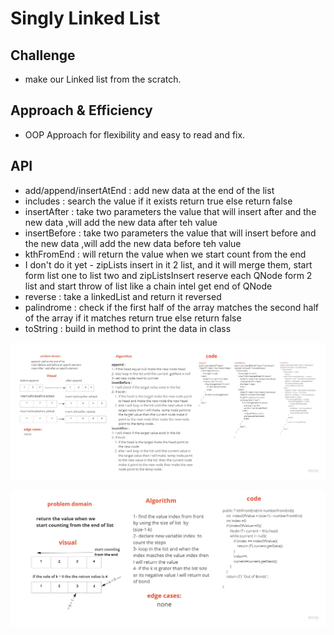 # Singly Linked List
<!-- Short summary or background information -->


## Challenge
<!-- Description of the challenge -->
- make our Linked list from the scratch.

## Approach & Efficiency
<!-- What approach did you take? Why? What is the Big O space/time for this approach? -->
- OOP Approach for flexibility and easy to read and fix.


## API
<!-- Description of each method publicly available to your Linked List -->
- add/append/insertAtEnd : add new data at the end of the list
- includes  : search the value if it exists return true else return false
- insertAfter : take two parameters the value that will insert after and the new data ,will add the new data after teh value 
- insertBefore : take two parameters the value that will insert before and the new data ,will add the new data before teh value 
- kthFromEnd : will return the value when we start count from the end
- I don't do it yet - zipLists insert in it 2 list, and it will merge them, start form list one to list two and zipListsInsert reserve each QNode form 2 list and start throw of list like a chain intel get end of QNode
- reverse  : take a linkedList and return it reversed 
- palindrome : check if the first half of the array matches the second half of the array if it matches return true else return false 
- toString : build in method to print the data in class


![img](./challenge-06.jpg)

![img](./challenge-07.jpg)